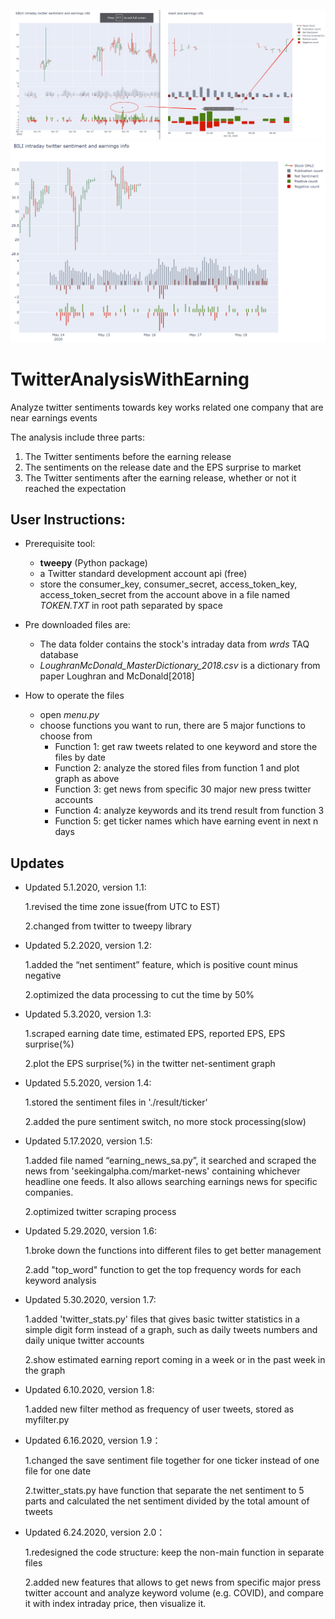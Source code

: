 ![](examples/SBUX.png)
![](examples/BILI.png)
# TwitterAnalysisWithEarning

Analyze twitter sentiments towards key works related one company that are near earnings events

The analysis include three parts:

1. The Twitter sentiments before the earning release
2. The sentiments on the release date and the EPS surprise to market
3. The Twitter sentiments after the earning release, whether or not it reached the expectation

## User Instructions:

* Prerequisite tool:

  * **tweepy** (Python package)
  * a Twitter standard development account api (free)
  * store the consumer_key, consumer_secret, access_token_key, access_token_secret from the account above in a file named *TOKEN.TXT* in root path separated by space

* Pre downloaded files are:

  * The data folder contains the stock's intraday data from *wrds* TAQ database
  * *LoughranMcDonald_MasterDictionary_2018.csv* is a dictionary from paper Loughran and McDonald[2018]

* How to operate the files

  * open *menu.py*
  * choose functions you want to run, there are 5 major functions to choose from
    * Function 1: get raw tweets related to one keyword and store the files by date
    * Function 2: analyze the stored files from function 1 and plot graph as above
    * Function 3: get news from specific 30 major new press twitter accounts 
    * Function 4: analyze keywords and its trend result from function 3
    * Function 5: get ticker names which have earning event in next n days

## Updates

* Updated 5.1.2020, version 1.1:

  1.revised the time zone issue(from UTC to EST)
  
  2.changed from twitter to tweepy library

* Updated 5.2.2020, version 1.2:

  1.added the “net sentiment” feature, which is positive count minus negative
  
  2.optimized the data processing to cut the time by 50% 

* Updated 5.3.2020, version 1.3:

  1.scraped earning date time, estimated EPS, reported EPS, EPS surprise(%)
  
  2.plot the EPS surprise(%) in the twitter net-sentiment graph

* Updated 5.5.2020, version 1.4:

  1.stored the sentiment files in './result/ticker'
  
  2.added the pure sentiment switch, no more stock processing(slow)

* Updated 5.17.2020, version 1.5:

  1.added file named “earning_news_sa.py”, it searched and scraped the news from 'seekingalpha.com/market-news' containing whichever headline one feeds. It also allows searching earnings news for specific companies.

  2.optimized twitter scraping process

- Updated 5.29.2020, version 1.6:

   1.broke down the functions into different files to get better management

   2.add "top_word" function to get the top frequency words for each keyword analysis

- Updated 5.30.2020, version 1.7:

    1.added 'twitter_stats.py' files that gives basic twitter statistics in a simple digit form instead of a graph, such as daily tweets numbers and daily unique twitter accounts

    2.show estimated earning report coming in a week or in the past week in the graph

- Updated 6.10.2020, version 1.8:

    1.added new filter method as frequency of user tweets, stored as myfilter.py

- Updated 6.16.2020, version 1.9：

    1.changed the save sentiment file together for one ticker instead of one file for one date

    2.twitter_stats.py have function that separate the net sentiment to 5 parts and calculated the net sentiment divided by the total amount of tweets

- Updated 6.24.2020, version 2.0：

  1.redesigned the code structure: keep the non-main function in separate files

  2.added new features that allows to get news from specific major press twitter account and analyze keyword volume (e.g. COVID), and compare it with index intraday price, then visualize it.

